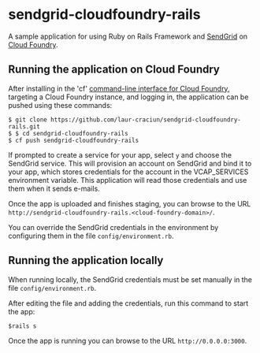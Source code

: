 sendgrid-cloudfoundry-rails
===========================


A sample application for using Ruby on Rails Framework and [SendGrid](http://www.sendgrid.com) on
[Cloud Foundry](http://www.cloudfoundry.com).

## Running the application on Cloud Foundry

After installing in the 'cf' [command-line interface for Cloud Foundry](http://docs.cloudfoundry.com/docs/using/managing-apps/cf/),
targeting a Cloud Foundry instance, and logging in, the application can be pushed using these commands:

~~~
$ git clone https://github.com/laur-craciun/sendgrid-cloudfoundry-rails.git
$ $ cd sendgrid-cloudfoundry-rails
$ cf push sendgrid-cloudfoundry-rails
~~~

If prompted to create a service for your app, select `y` and choose the SendGrid service. This will provision an
account on SendGrid and bind it to your app, which stores credentials for the account in the VCAP_SERVICES environment
variable. This application will read those credentials and use them when it sends e-mails.

Once the app is uploaded and finishes staging, you can browse to the URL
`http://sendgrid-cloudfoundry-rails.<cloud-foundry-domain>/`.

You can override the SendGrid credentials in the environment by configuring them in the file
`config/environment.rb`.

## Running the application locally

When running locally, the SendGrid credentials must be set manually in the file
`config/environment.rb`.

After editing the file and adding the credentials, run this command to start the app:

~~~
$rails s
~~~

Once the app is running you can browse to the URL `http://0.0.0.0:3000`.
